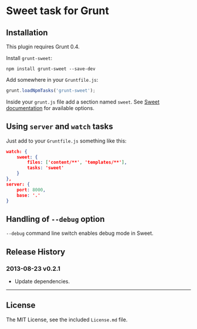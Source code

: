 # Sweet task for Grunt

## Installation

This plugin requires Grunt 0.4.

Install `grunt-sweet`:

```
npm install grunt-sweet --save-dev
```

Add somewhere in your `Gruntfile.js`:

```javascript
grunt.loadNpmTasks('grunt-sweet');
```

Inside your `grunt.js` file add a section named `sweet`. See [Sweet documentation](https://github.com/sapegin/sweet#configuration) for available options.


## Using `server` and `watch` tasks

Just add to your `Gruntfile.js` something like this:

```json
watch: {
	sweet: {
		files: ['content/**', 'templates/**'],
		tasks: 'sweet'
	}
},
server: {
	port: 8000,
	base: '.'
}
```


## Handling of `--debug` option

`--debug` command line switch enables debug mode in Sweet.


## Release History

### 2013-08-23 v0.2.1

* Update dependencies.


---

## License

The MIT License, see the included `License.md` file.
